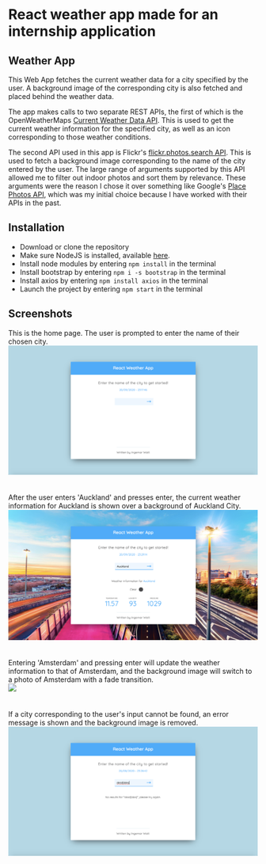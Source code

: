# React weather app made for an internship application

## Weather App
This Web App fetches the current weather data for a city specified by the user. A background image of the corresponding city is also fetched and placed behind the weather data.

The app makes calls to two separate REST APIs, the first of which is the OpenWeatherMaps [Current Weather Data API](https://openweathermap.org/current). This is used to get the current weather information for the specified city, as well as an icon corresponding to those weather conditions. 

The second API used in this app is Flickr's [flickr.photos.search API](https://www.flickr.com/services/api/flickr.photos.search.html). This is used to fetch a background image corresponding to the name of the city entered by the user. The large range of arguments supported by this API allowed me to filter out indoor photos and sort them by relevance. These arguments were the reason I chose it over something like Google's [Place Photos API](https://developers.google.com/places/web-service/photos), which was my initial choice because I have worked with their APIs in the past.

## Installation
* Download or clone the repository
* Make sure NodeJS is installed, available [here](https://nodejs.org/en/).
* Install node modules by entering `npm install` in the terminal
* Install bootstrap by entering `npm i -s bootstrap` in the terminal
* Install axios by entering `npm install axios` in the terminal
* Launch the project by entering `npm start` in the terminal


## Screenshots
This is the home page. The user is prompted to enter the name of their chosen city.<br/>
<img src="https://github.com/IngemarWatt/ReactWeatherApp/blob/master/GitHubScreenshots/HomePage.png" width="640">
<br/>
<br/>
<br/>
After the user enters 'Auckland' and presses enter, the current weather information for Auckland is shown over a background of Auckland City.<br/>
<img src="https://github.com/IngemarWatt/ReactWeatherApp/blob/master/GitHubScreenshots/Auckland.png" width="640">
<br/>
<br/>
<br/>
Entering 'Amsterdam' and pressing enter will update the weather information to that of Amsterdam, and the background image will switch to a photo of Amsterdam with a fade transition.<br/>
<img src="https://github.com/IngemarWatt/ReactWeatherApp/blob/master/GitHubScreenshots/Amsterdam.png" width="640">
<br/>
<br/>
<br/>
If a city corresponding to the user's input cannot be found, an error message is shown and the background image is removed.<br/>
<img src="https://github.com/IngemarWatt/ReactWeatherApp/blob/master/GitHubScreenshots/invalidInput.png" width="640">
